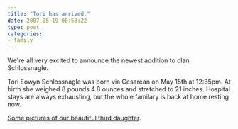 ```yaml
---
title: "Tori has arrived."
date: 2007-05-19 00:58:22
type: post
categories:
- family
---
```


<p>We're all very excited to announce the newest addition to clan Schlossnagle.</p>  <p>Tori Eowyn Schlossnagle was born via Cesarean on May 15th at 12:35pm.  At birth she weighed 8 pounds 4.8 ounces and stretched to 21 inches.  Hospital stays are always exhausting, but the whole familary is back at home resting now.</p>  <p><a href="http://www.lethargy.org/gallery/jesus/shoot/Shoots/2007/05/15">Some pictures of our beautiful third daughter</a>.</p>
